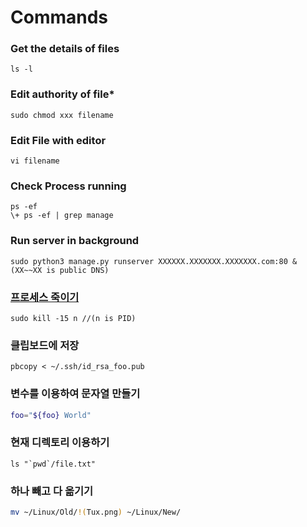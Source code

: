 # Commands

### Get the details of files

```shell
ls -l
```

### Edit authority of file*

```shell
sudo chmod xxx filename
```

### Edit File with editor

```shell
vi filename
```

### Check Process running

```shell
ps -ef
\+ ps -ef | grep manage
```

### Run server in background

```shell
sudo python3 manage.py runserver XXXXXX.XXXXXXX.XXXXXXX.com:80 & 
(XX~~XX is public DNS)
```

### [프로세스 죽이기](https://www.lesstif.com/pages/viewpage.action?pageId=12943674)

```shell
sudo kill -15 n //(n is PID)  
```

### 클립보드에 저장

```
pbcopy < ~/.ssh/id_rsa_foo.pub
```

### 변수를 이용하여 문자열 만들기

```sh
foo="${foo} World"
```

### 현재 디렉토리 이용하기

```
ls "`pwd`/file.txt"
```

### 하나 빼고 다 옮기기

```sh
mv ~/Linux/Old/!(Tux.png) ~/Linux/New/
```

